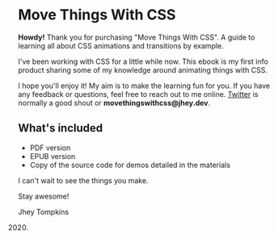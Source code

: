 # Move Things With CSS

__Howdy!__ Thank you for purchasing "Move Things With CSS". A guide to learning all about CSS animations and transitions by example.

I've been working with CSS for a little while now. This ebook is my first info product sharing some of my knowledge around animating things with CSS.

I hope you'll enjoy it! My aim is to make the learning fun for you. If you have any feedback or questions, feel free to reach out to me online. [Twitter](https://twitter.com/jh3yy) is normally a good shout or __movethingswithcss@jhey.dev__.

## What's included
- PDF version
- EPUB version
- Copy of the source code for demos detailed in the materials

I can't wait to see the things you make.

Stay awesome!

Jhey Tompkins

2020.